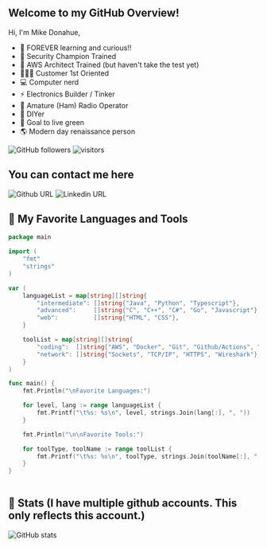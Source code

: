 ## Welcome to my GitHub Overview!

Hi, I'm Mike Donahue,

- 🌱 FOREVER learning and curious!!
- 🤺 Security Champion Trained
- 🏫 AWS Architect Trained (but haven't take the test yet)
- 🧑‍🤝‍🧑 Customer 1st Oriented
- 💻 Computer nerd
- ⚡ Electronics Builder / Tinker
- 📡 Amature (Ham) Radio Operator
- 🔨 DIYer
- 🏡 Goal to live green
- 🌎 Modern day renaissance person

![GitHub followers](https://img.shields.io/github/followers/mjdusa)
![visitors](https://visitor-badge.laobi.icu/badge?page_id=mjdusa.mjdusa)


## You can contact me here

![Github URL](https://img.shields.io/static/v1?message=mjdusa&logo=github&labelColor=5c5c5c&color=1182c3&logoColor=white&label=%20&link=http%3A%2F%2Fgithub.com%2Fmjdusa&link=http%3A%2F%2Fgithub.com%2Fmjdusa)
![Linkedin URL](https://img.shields.io/static/v1?message=Michael%20Donahue&logo=linkedin&labelColor=5c5c5c&color=1182c3&logoColor=white&label=Linked%20In&link=http%3A%2F%2Fwww.linkedin.com%2Fin%2Fmichael-donahue-15138314%2F&link=http%3A%2F%2Fwww.linkedin.com%2Fin%2Fmichael-donahue-15138314%2F)


## 🎨 My Favorite Languages and Tools
```go
package main

import (
	"fmt"
	"strings"
)

var (
	languageList = map[string][]string{
		"intermediate": []string{"Java", "Python", "Typescript"},
		"advanced":     []string{"C", "C++", "C#", "Go", "Javascript"},
		"web":          []string{"HTML", "CSS"},
	}

	toolList = map[string][]string{
		"coding":  []string{"AWS", "Docker", "Git", "Github/Actions", "VSCode"},
		"network": []string{"Sockets", "TCP/IP", "HTTPS", "Wireshark"},
	}
)

func main() {
	fmt.Println("\nFavorite Languages:")

	for level, lang := range languageList {
		fmt.Printf("\t%s: %s\n", level, strings.Join(lang[:], ", "))
	}

	fmt.Println("\n\nFavorite Tools:")

	for toolType, toolName := range toolList {
		fmt.Printf("\t%s: %s\n", toolType, strings.Join(toolName[:], ", "))
	}
}
  
```
## 📃 Stats (I have multiple github accounts.  This only reflects this account.)

![GitHub stats](https://github-readme-stats.vercel.app/api?username=mjdusa&count_private=true&show_icons=true)
